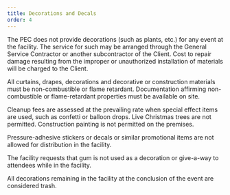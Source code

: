 ```yaml
---
title: Decorations and Decals
order: 4
---
```


The PEC does not provide decorations (such as plants, etc.) for any event at the facility. The service for such may be arranged through the General Service Contractor or another subcontractor of the Client. Cost to repair damage resulting from the improper or unauthorized installation of materials will be charged to the Client.

All curtains, drapes, decorations and decorative or construction materials must be non-combustible or flame retardant. Documentation affirming non-combustible or flame-retardant properties must be available on site.

Cleanup fees are assessed at the prevailing rate when special effect items are used, such as confetti or balloon drops. Live Christmas trees are not permitted. Construction painting is not permitted on the premises.

Pressure-adhesive stickers or decals or similar promotional items are not allowed for distribution in the facility.

The facility requests that gum is not used as a decoration or give-a-way to attendees while in the facility.

All decorations remaining in the facility at the conclusion of the event are considered trash.
